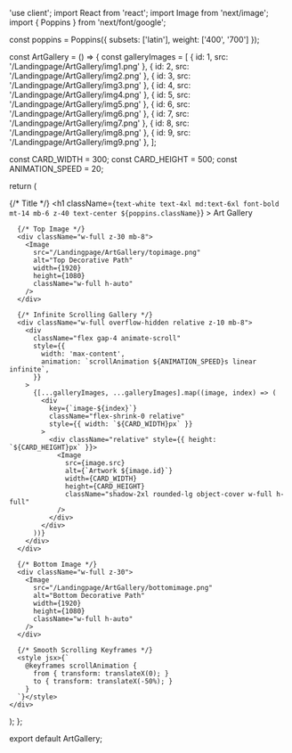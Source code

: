'use client';
import React from 'react';
import Image from 'next/image';
import { Poppins } from 'next/font/google';

const poppins = Poppins({ 
  subsets: ['latin'], 
  weight: ['400', '700'] 
});

const ArtGallery = () => {
  const galleryImages = [
    { id: 1, src: '/Landingpage/ArtGallery/img1.png' },
    { id: 2, src: '/Landingpage/ArtGallery/img2.png' },
    { id: 3, src: '/Landingpage/ArtGallery/img3.png' },
    { id: 4, src: '/Landingpage/ArtGallery/img4.png' },
    { id: 5, src: '/Landingpage/ArtGallery/img5.png' },
    { id: 6, src: '/Landingpage/ArtGallery/img6.png' },
    { id: 7, src: '/Landingpage/ArtGallery/img7.png' },
    { id: 8, src: '/Landingpage/ArtGallery/img8.png' },
    { id: 9, src: '/Landingpage/ArtGallery/img9.png' },
  ];

  const CARD_WIDTH = 300;
  const CARD_HEIGHT = 500;
  const ANIMATION_SPEED = 20;

  return (
    <div className="min-h-screen flex flex-col items-center overflow-hidden bg-black">
      {/* Title */}
      <h1
        className={`text-white text-4xl md:text-6xl font-bold mt-14 mb-6 z-40 text-center ${poppins.className}`}
      >
        Art Gallery
      </h1>

      {/* Top Image */}
      <div className="w-full z-30 mb-8">
        <Image
          src="/Landingpage/ArtGallery/topimage.png"
          alt="Top Decorative Path"
          width={1920}
          height={1080}
          className="w-full h-auto"
        />
      </div>

      {/* Infinite Scrolling Gallery */}
      <div className="w-full overflow-hidden relative z-10 mb-8">
        <div
          className="flex gap-4 animate-scroll"
          style={{
            width: 'max-content',
            animation: `scrollAnimation ${ANIMATION_SPEED}s linear infinite`,
          }}
        >
          {[...galleryImages, ...galleryImages].map((image, index) => (
            <div
              key={`image-${index}`}
              className="flex-shrink-0 relative"
              style={{ width: `${CARD_WIDTH}px` }}
            >
              <div className="relative" style={{ height: `${CARD_HEIGHT}px` }}>
                <Image
                  src={image.src}
                  alt={`Artwork ${image.id}`}
                  width={CARD_WIDTH}
                  height={CARD_HEIGHT}
                  className="shadow-2xl rounded-lg object-cover w-full h-full"
                />
              </div>
            </div>
          ))}
        </div>
      </div>

      {/* Bottom Image */}
      <div className="w-full z-30">
        <Image
          src="/Landingpage/ArtGallery/bottomimage.png"
          alt="Bottom Decorative Path"
          width={1920}
          height={1080}
          className="w-full h-auto"
        />
      </div>

      {/* Smooth Scrolling Keyframes */}
      <style jsx>{`
        @keyframes scrollAnimation {
          from { transform: translateX(0); }
          to { transform: translateX(-50%); }
        }
      `}</style>
    </div>
  );
};

export default ArtGallery;
